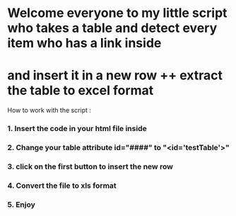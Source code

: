 # Welcome everyone to my little script who takes a table and detect every item who has a link inside
# and insert it in a new row ++ extract the table to excel format 

How to work with the script : 
### 1. Insert the code in your html file inside <body>
### 2. Change your table attribute id="####" to "<id='testTable'>"
### 3. click on the first button to insert the new row
### 4. Convert the file to xls format
### 5. Enjoy
